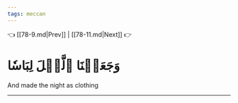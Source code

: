 ```yaml
---
tags: meccan
---
```


👈 [[78-9.md|Prev]] | [[78-11.md|Next]] 👉

# وَجَعَلۡنَا ٱلَّيۡلَ لِبَاسٗا

And made the night as clothing

---

